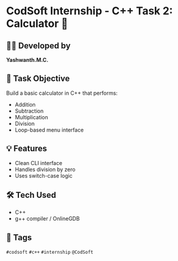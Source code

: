 # CodSoft Internship - C++ Task 2: Calculator 🧮

## 👨‍💻 Developed by
**Yashwanth.M.C.**

## 🔹 Task Objective
Build a basic calculator in C++ that performs:
- Addition
- Subtraction
- Multiplication
- Division
- Loop-based menu interface

## 💡 Features
- Clean CLI interface
- Handles division by zero
- Uses switch-case logic

## 🛠️ Tech Used
- C++
- g++ compiler / OnlineGDB

## 🔗 Tags
`#codsoft` `#c++` `#internship` `@CodSoft`
